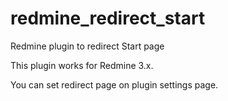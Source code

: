 # redmine_redirect_start
Redmine plugin to redirect Start page

This plugin works for Redmine 3.x.

You can set redirect page on plugin settings page.
